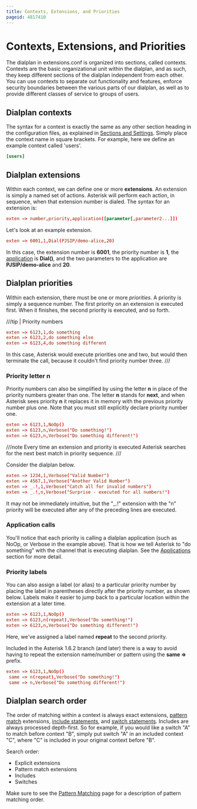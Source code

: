 ```yaml
---
title: Contexts, Extensions, and Priorities
pageid: 4817410
---
```


# Contexts, Extensions, and Priorities

The dialplan in extensions.conf is organized into sections, called contexts. Contexts are the basic organizational unit within the dialplan, and as such, they keep different sections of the dialplan independent from each other. You can use contexts to separate out functionality and features, enforce security boundaries between the various parts of our dialplan, as well as to provide different classes of service to groups of users.

## Dialplan contexts

The syntax for a context is exactly the same as any other section heading in the configuration files, as explained in [Sections and Settings](/Fundamentals/Asterisk-Configuration/Asterisk-Configuration-Files/Config-File-Format/Sections-and-Settings). Simply place the context name in square brackets. For example, here we define an example context called 'users'.

```conf linenums="1"
[users]
```

## Dialplan extensions

Within each context, we can define one or more **extensions**. An extension is simply a named set of actions. Asterisk will perform each action, in sequence, when that extension number is dialed. The syntax for an extension is:

```conf linenums="1"
exten => number,priority,application([parameter[,parameter2...]])

```

Let's look at an example extension.

```conf linenums="1"
exten => 6001,1,Dial(PJSIP/demo-alice,20)

```

In this case, the extension number is **6001**, the priority number is **1**, the [application](/Configuration/Applications) is **Dial()**, and the two parameters to the application are **PJSIP/demo-alice** and **20**.

## Dialplan priorities

Within each extension, there must be one or more *priorities*. A priority is simply a sequence number. The first priority on an extension is executed first. When it finishes, the second priority is executed, and so forth.

///tip | Priority numbers  
```conf linenums="1"
exten => 6123,1,do something
exten => 6123,2,do something else
exten => 6123,4,do something different
```  

In this case, Asterisk would execute priorities one and two, but would then terminate the call, because it couldn't find priority number three.
///

### Priority letter n

Priority numbers can also be simplified by using the letter **n** in place of the priority numbers greater than one. The letter **n** stands for **next**, and when Asterisk sees priority **n** it replaces it in memory with the previous priority number plus one. Note that you must still explicitly declare priority number one.

```conf title=" " linenums="1"
exten => 6123,1,NoOp()
exten => 6123,n,Verbose("Do something!")
exten => 6123,n,Verbose("Do something different!")

```

///note 
Every time an extension and priority is executed Asterisk searches for the next best match in priority sequence.
///

Consider the dialplan below.

```conf linenums="1"
exten => 1234,1,Verbose("Valid Number")
exten => 4567,1,Verbose("Another Valid Number")
exten => _.!,1,Verbose("Catch all for invalid numbers")
exten => _.!,n,Verbose("Surprise - executed for all numbers!")
```

It may not be immediately intuitive, but the "\_.!" extension with the "n" priority will be executed after any of the preceding lines are executed.

### Application calls

You'll notice that each priority is calling a dialplan application (such as NoOp, or Verbose in the example above). That is how we tell Asterisk to "do something" with the channel that is executing dialplan. See the [Applications](/Configuration/Applications) section for more detail.

### Priority labels

You can also assign a label (or alias) to a particular priority number by placing the label in parentheses directly after the priority number, as shown below. Labels make it easier to jump back to a particular location within the extension at a later time.

```conf title=" " linenums="1"
exten => 6123,1,NoOp()
exten => 6123,n(repeat),Verbose("Do something!")
exten => 6123,n,Verbose("Do something different!")

```

Here, we've assigned a label named **repeat** to the second priority.

Included in the Asterisk 1.6.2 branch (and later) there is a way to avoid having to repeat the extension name/number or pattern using the **same =>** prefix.

```conf title=" " linenums="1"
exten => 6123,1,NoOp()
 same => n(repeat),Verbose("Do something!")
 same => n,Verbose("Do something different!")

```

## Dialplan search order

The order of matching within a context is always exact extensions, [pattern match](/Configuration/Dialplan/Pattern-Matching) extensions,  [include statements](/Configuration/Dialplan/Include-Statements), and [switch statements](/Configuration/Dialplan/Switch-Statements).  Includes are always processed depth-first.  So for example, if you would like a switch "A" to match before context "B", simply put switch "A" in an included context "C", where "C" is included in your original context before "B".

Search order:

* Explicit extensions
* Pattern match extensions
* Includes
* Switches

Make sure to see the [Pattern Matching](/Configuration/Dialplan/Pattern-Matching) page for a description of pattern matching order.
